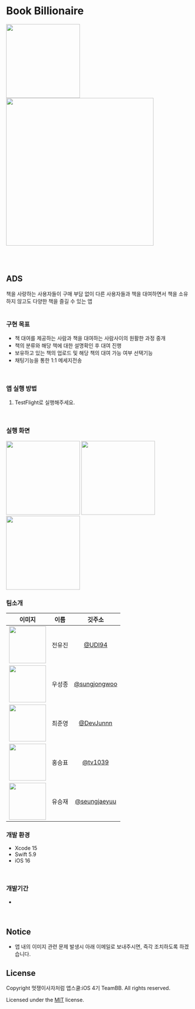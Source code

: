 # Book Billionaire
<img src="https://github.com/APP-iOS4/BookBillionaire/assets/145957641/0923f76b-1162-4639-acc9-7293c9b0e57b" width=200px />
<img src="https://github.com/APP-iOS4/BookBillionaire/assets/145957641/71e36a96-37d5-4262-bbdd-e71519ed7670" width=400px />

<br><br>

## ADS
책을 사랑하는 사용자들이 구매 부담 없이 다른 사용자들과 책을 대여하면서 책을 소유하지 않고도 다양한 책을 즐길 수 있는 앱
<br><br>

### 구현 목표
- 책 대여를 제공하는 사람과 책을 대여하는 사람사이의 원활한 과정 중개
- 책의 분류와 해당 책에 대한 설명확인 후 대여 진행
- 보유하고 있는 책의 업로드 및 해당 책의 대여 가능 여부 선택기능
- 채팅기능을 통한 1:1 메세지전송
<br>

### 앱 실행 방법
  1. TestFlight로 실행해주세요.
<br>

### 실행 화면
<img src="https://github.com/APP-iOS4/BookBillionaire/assets/145957641/5a6fa0a2-6a5b-47f7-b543-d64599ac7c7d" width=200px />
<img src="https://github.com/APP-iOS4/BookBillionaire/assets/145957641/bf41c8d3-6a71-4195-8925-3b633f3c8062" width=200px />
<img src="https://github.com/APP-iOS4/BookBillionaire/assets/145957641/33fffe6a-00d3-4c9d-8571-cd9e3fa7cc99" width=200px />

### 팀소개
|이미지|이름|깃주소|
|:---:|:---:|:---:|
|<img src="https://github.com/APP-iOS4/project3-team-f-Bamyanggang-prototype/assets/145957641/92d75db7-52bd-421e-a11a-fc62675ad7c7" height="100">|전유진|[@UDI94](https://github.com/UDI94)|
|<img src="https://avatars.githubusercontent.com/u/147501980?v=4" height="100">|우성종|[@sungjongwoo](https://github.com/sungjongwoo)|
|<img src="https://avatars.githubusercontent.com/u/148533329?v=4" height="100">|최준영|[@DevJunnn](https://github.com/DevJunnn)|
|<img src="https://avatars.githubusercontent.com/u/62321931?s=400&u=584a7d9a32b80a6f86dbb3d0b1a0a90953cd8a93&v=4" height="100">|홍승표|[@tv1039](https://github.com/tv1039)|
|<img src="https://avatars.githubusercontent.com/u/152110747?v=4" height="100">|유승재|[@seungjaeyuu](https://github.com/seungjaeyuu)|

### 개발 환경
- Xcode 15
- Swift 5.9
- iOS 16
<br>

### 개발기간
- 
<br>

## Notice
- 앱 내의 이미지 관련 문제 발생시 아래 이메일로 보내주시면, 즉각 조치하도록 하겠습니다.

## License
Copyright 멋쟁이사자처럼 앱스쿨:iOS 4기 TeamBB. All rights reserved.

Licensed under the [MIT](LICENSE) license.

